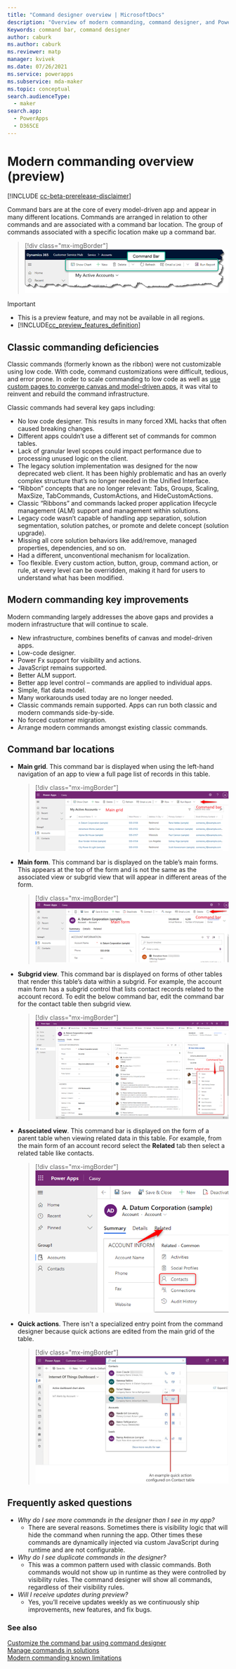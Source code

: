 ```yaml
---
title: "Command designer overview | MicrosoftDocs"
description: "Overview of modern commanding, command designer, and Power Fx"
Keywords: command bar, command designer
author: caburk
ms.author: caburk
ms.reviewer: matp
manager: kvivek
ms.date: 07/26/2021
ms.service: powerapps
ms.subservice: mda-maker
ms.topic: conceptual
search.audienceType: 
  - maker
search.app: 
  - PowerApps
  - D365CE
---
```

# Modern commanding overview (preview)

[!INCLUDE [cc-beta-prerelease-disclaimer](../../includes/cc-beta-prerelease-disclaimer.md)]

Command bars are at the core of every model-driven app and appear in many different locations. Commands are arranged in relation to other commands and are associated with a command bar location. The group of commands associated with a specific location make up a command bar. 
 
> [!div class="mx-imgBorder"]
> ![Command bar](media/CommandDesigner-location.png "Command bar")

> [!IMPORTANT]
> - This is a preview feature, and may not be available in all regions.
> - [!INCLUDE[cc_preview_features_definition](../../includes/cc-preview-features-definition.md)]
 
 ## Classic commanding deficiencies

Classic commands (formerly known as the ribbon) were not customizable using low code. With code, command customizations were difficult, tedious, and error prone. In order to scale commanding to low code as well as [use custom pages to converge canvas and model-driven apps](model-app-page-overview.md), it was vital to reinvent and rebuild the command infrastructure.

Classic commands had several key gaps including:
  - No low code designer. This results in many forced XML hacks that often caused breaking changes.
  - Different apps couldn’t use a different set of commands for common tables.
  - Lack of granular level scopes could impact performance due to processing unused logic on the client.
  - The legacy solution implementation was designed for the now deprecated web client. It has been highly problematic and has an overly complex structure that’s no longer needed in the Unified Interface.
  - “Ribbon” concepts that are no longer relevant: Tabs, Groups, Scaling, MaxSize, TabCommands, CustomActions, and HideCustomActions.
  - Classic “Ribbons” and commands lacked proper application lifecycle management (ALM) support and management within solutions.
  - Legacy code wasn’t capable of handling app separation, solution segmentation, solution patches, or promote and delete concept (solution upgrade).
  - Missing all core solution behaviors like add/remove, managed properties, dependencies, and so on.
  - Had a different, unconventional mechanism for localization.
  - Too flexible. Every custom action, button, group, command action, or rule, at every level can be overridden, making it hard for users to understand what has been modified.
    
## Modern commanding key improvements

Modern commanding largely addresses the above gaps and provides a modern infrastructure that will continue to scale.
  
- New infrastructure, combines benefits of canvas and model-driven apps.
- Low-code designer.
- Power Fx support for visibility and actions.
- JavaScript remains supported.
- Better ALM support.
- Better app level control – commands are applied to individual apps.
- Simple, flat data model.
- Many workarounds used today are no longer needed.
- Classic commands remain supported. Apps can run both classic and modern commands side-by-side.
- No forced customer migration.
- Arrange modern commands amongst existing classic commands.

## Command bar locations

-	**Main grid**. This command bar is displayed when using the left-hand navigation of an app to view a full page list of records in this table.
    > [!div class="mx-imgBorder"]
    > ![Command bar on main grid](media/commanddesigner-home-grid-location.png "Command bar on main grid")
    
- **Main form**. This command bar is displayed on the table’s main forms. This appears at the top of the form and is not the same as the associated view or subgrid view that will appear in different areas of the form.
    > [!div class="mx-imgBorder"]
    > ![Main form](media/CommandDesigner-main-form-location.png "Main form")
    
- **Subgrid view**. This command bar is displayed on forms of other tables that render this table’s data within a subgrid. For example, the account main form has a subgrid control that lists contact records related to the account record. To edit the below command bar, edit the command bar for the contact table then subgrid view.
    > [!div class="mx-imgBorder"]
    > ![Subgrid view](media/CommandDesigner-subrid-location.png "Subgrid view")

- **Associated view**. This command bar is displayed on the form of a parent table when viewing related data in this table. For example, from the main form of an account record select the **Related** tab then select a related table like contacts.
    > [!div class="mx-imgBorder"]
    > ![Associated view](media/CommandDesigner-associated-view-location.png "Associated view")
    
-	**Quick actions**. There isn't a specialized entry point from the command designer because quick actions are edited from the main grid of the table.
    > [!div class="mx-imgBorder"]
    > ![An example quick action configured on the contact table](media/CommandDesigner-quick-actions-location.png.jpg "An example quick action configured on the contact table")

## Frequently asked questions

- *Why do I see more commands in the designer than I see in my app?*
  - There are several reasons. Sometimes there is visibility logic that will hide the command when running the app. Other times these commands are dynamically injected via custom JavaScript during runtime and are not configurable. 
- *Why do I see duplicate commands in the designer?*
  - This was a common pattern used with classic commands. Both commands would not show up in runtime as they were controlled by visibility rules. The command designer will show all commands, regardless of their visibility rules. 
- *Will I receive updates during preview?*
  - Yes, you’ll receive updates weekly as we continuously ship improvements, new features, and fix bugs.

### See also
[Customize the command bar using command designer](use-command-designer.md) <br />
[Manage commands in solutions](manage-commands-in-solutions.md) <br />
[Modern commanding known limitations](command-designer-limitations.md)
